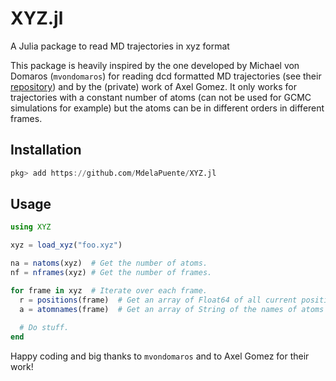 # XYZ.jl
A Julia package to read MD trajectories in xyz format

This package is heavily inspired by the one developed by Michael von Domaros (`mvondomaros`) for reading dcd
formatted MD trajectories (see their [repository](https://github.com/mvondomaros/DCD.jl)) and by the (private) 
work of Axel Gomez.
It only works for trajectories with a constant number of atoms (can not be used for GCMC simulations for example) 
but the atoms can be in different orders in different frames.


## Installation

```julia
pkg> add https://github.com/MdelaPuente/XYZ.jl
```

## Usage

```julia
using XYZ

xyz = load_xyz("foo.xyz")

na = natoms(xyz)  # Get the number of atoms.
nf = nframes(xyz) # Get the number of frames.

for frame in xyz  # Iterate over each frame.
  r = positions(frame)  # Get an array of Float64 of all current positions with dimensions (3, na).
  a = atomnames(frame)  # Get an array of String of the names of atoms in order of the current frame
  
  # Do stuff.
end
```

Happy coding and big thanks to `mvondomaros` and to Axel Gomez for their work!
